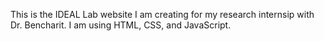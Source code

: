 This is the IDEAL Lab website I am creating for my research internsip with Dr. Bencharit. I am using HTML, CSS, and JavaScript.
